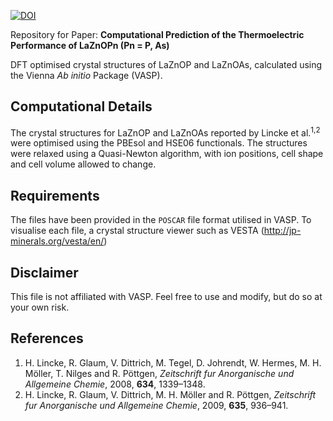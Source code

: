 [![DOI](https://zenodo.org/badge/244654127.svg)](https://zenodo.org/badge/latestdoi/244654127)

Repository for Paper: **Computational Prediction of the Thermoelectric Performance of LaZnOPn (Pn = P, As)**

DFT optimised crystal structures of LaZnOP and LaZnOAs, calculated using the Vienna *Ab initio* Package (VASP).

## Computational Details

The crystal structures for LaZnOP and LaZnOAs reported by Lincke et al.<sup>1,2</sup> were optimised using the PBEsol and HSE06 functionals. The structures were relaxed using a Quasi-Newton algorithm, with ion positions, cell shape and cell volume allowed to change.

## Requirements

The files have been provided in the `POSCAR` file format utilised in VASP. To visualise each file, a crystal structure viewer such as VESTA (http://jp-minerals.org/vesta/en/)

## Disclaimer

This file is not affiliated with VASP. Feel free to use and modify, but do so at your own risk.

## References

1. H. Lincke, R. Glaum, V. Dittrich, M. Tegel, D. Johrendt, W. Hermes, M. H. Möller, T. Nilges and R. Pöttgen, *Zeitschrift fur Anorganische und Allgemeine Chemie*, 2008, **634**, 1339–1348.
2. H. Lincke, R. Glaum, V. Dittrich, M. H. Möller and R. Pöttgen, *Zeitschrift fur Anorganische und Allgemeine Chemie*, 2009, **635**, 936–941.
